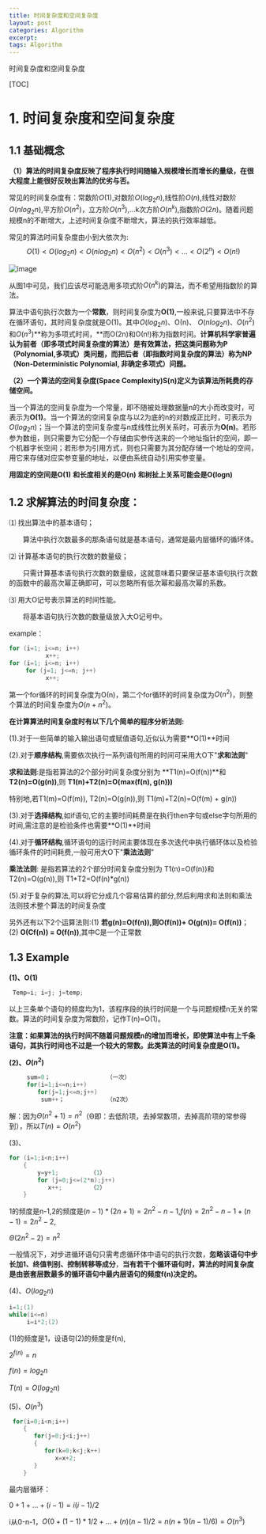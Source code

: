 ```yaml
---
title: 时间复杂度和空间复杂度
layout: post
categories: Algorithm
excerpt: 
tags: Algorithm
---
```


时间复杂度和空间复杂度



[TOC]

# 1. 时间复杂度和空间复杂度

## 1.1 基础概念

**（1）算法的时间复杂度反映了程序执行时间随输入规模增长而增长的量级，在很大程度上能很好反映出算法的优劣与否。**

常见的时间复杂度有：常数阶$O(1)$,对数阶$O(log_2n)$,线性阶$O(n)$,线性对数阶$O(nlog_2n)$,平方阶$O(n^2)$，立方阶$O(n^3)$,...k次方阶$O(n^k)$,指数阶$O(2n)$。随着问题规模n的不断增大，上述时间复杂度不断增大，算法的执行效率越低。

常见的算法时间复杂度由小到大依次为:
$$
O(1)<O(log_2 n)<O(nlog_2 n)<O(n^2)<O(n^3)<...<O(2^n)<O(n!)
$$

![image](https://ws3.sinaimg.cn/large/006tNbRwly1fvyljroib7j30gc06kt99.jpg)

从图1中可见，我们应该尽可能选用多项式阶$O(n^k)$的算法，而不希望用指数阶的算法。

算法中语句执行次数为一个**常数**，则时间复杂度为**O(1)**,一般来说,只要算法中不存在循环语句，其时间复杂度就是Ο(1)。其中$O(log_2n)$、Ο(n)、 $O(nlog_2 n)$、$O(n^2)$和$O(n^3)$**称为多项式时间，**而Ο(2n)和Ο(n!)称为指数时间。**计算机科学家普遍认为前者（即多项式时间复杂度的算法）是有效算法，把这类问题称为P（Polynomial,多项式）类问题，而把后者（即指数时间复杂度的算法）称为NP（Non-Deterministic Polynomial, 非确定多项式）问题。**

**（2）一个算法的空间复杂度(Space Complexity)S(n)定义为该算法所耗费的存储空间。**

当一个算法的空间复杂度为一个常量，即不随被处理数据量n的大小而改变时，可表示为**O(1)**。当一个算法的空间复杂度与以2为底的n的对数成正比时，可表示为$O(log_2n)$；当一个算法的空间复杂度与n成线性比例关系时，可表示为**O(n)**。若形参为数组，则只需要为它分配一个存储由实参传送来的一个地址指针的空间，即一个机器字长空间；若形参为引用方式，则也只需要为其分配存储一个地址的空间，用它来存储对应实参变量的地址，以便由系统自动引用实参变量。

**用固定的空间是O(1)**
**和长度相关的是O(n)**
**和树扯上关系可能会是O(logn)**

## **1.2 求解算法的时间复杂度：**

⑴ 找出算法中的基本语句；

　　算法中执行次数最多的那条语句就是基本语句，通常是最内层循环的循环体。

⑵ 计算基本语句的执行次数的数量级；

　　只需计算基本语句执行次数的数量级，这就意味着只要保证基本语句执行次数的函数中的最高次幂正确即可，可以忽略所有低次幂和最高次幂的系数。

⑶ 用大Ο记号表示算法的时间性能。

　　将基本语句执行次数的数量级放入大Ο记号中。

example：

```c
for (i=1; i<=n; i++)
　　       x++;
for (i=1; i<=n; i++)
　   for (j=1; j<=n; j++)
　　       x++;
```

第一个for循环的时间复杂度为Ο(n)，第二个for循环的时间复杂度为$O(n^2)$，则整个算法的时间复杂度为$O(n+n^2)$。

**在计算算法时间复杂度时有以下几个简单的程序分析法则:**

(1).对于一些简单的输入输出语句或赋值语句,近似认为需要**O(1)**时间

(2).对于**顺序结构**,需要依次执行一系列语句所用的时间可采用大O下"**求和法则**"

**求和法则**:是指若算法的2个部分时间复杂度分别为 **T1(n)=O(f(n))**和 **T2(n)=O(g(n))**,则 **T1(n)+T2(n)=O(max(f(n), g(n)))**

特别地,若T1(m)=O(f(m)), T2(n)=O(g(n)),则 T1(m)+T2(n)=O(f(m) + g(n))

(3).对于**选择结构**,如if语句,它的主要时间耗费是在执行then字句或else字句所用的时间,需注意的是检验条件也需要**O(1)**时间

(4).对于**循环结构**,循环语句的运行时间主要体现在多次迭代中执行循环体以及检验循环条件的时间耗费,一般可用大O下"**乘法法则**"

**乘法法则**: 是指若算法的2个部分时间复杂度分别为 T1(n)=O(f(n))和 T2(n)=O(g(n)),则 T1\*T2=O(f(n)\*g(n))

(5).对于复杂的算法,可以将它分成几个容易估算的部分,然后利用求和法则和乘法法则技术整个算法的时间复杂度

另外还有以下2个运算法则:(1) **若g(n)=O(f(n)),则O(f(n))+ O(g(n))= O(f(n))**；(2) **O(Cf(n)) = O(f(n))**,其中C是一个正常数

## 1.3 Example

**(1)、O(1)**

```c
 Temp=i; i=j; j=temp;   
```

以上三条单个语句的频度均为1，该程序段的执行时间是一个与问题规模n无关的常数。算法的时间复杂度为常数阶，记作T(n)=O(1)。

**注意：如果算法的执行时间不随着问题规模n的增加而增长，即使算法中有上千条语句，其执行时间也不过是一个较大的常数。此类算法的时间复杂度是O(1)。**

**(2)、$O(n^2)$**

```C
     sum=0；                （一次）
     for(i=1;i<=n;i++)     
        for(j=1;j<=n;j++) 
         sum++；            （n2次）
```

解：因为$Θ(n^2+1)=n^2$（Θ即：去低阶项，去掉常数项，去掉高阶项的常参得到），所以$T(n)=O(n^2)$

(3)、

```c
for (i=1;i<n;i++)
    { 
        y=y+1;         （1）  
        for (j=0;j<=(2*n);j++)    
           x++;        （2）      
    }     
```

1的频度是n-1,2的频度是$(n-1)*(2n+1)=2n^2-n-1$,$f(n)=2n^2-n-1+(n-1)=2n^2-2$,

$Θ(2n^2-2)=n^2$

一般情况下，对步进循环语句只需考虑循环体中语句的执行次数，**忽略该语句中步长加1、终值判别、控制转移等成分**，**当有若干个循环语句时，算法的时间复杂度是由嵌套层数最多的循环语句中最内层语句的频度f(n)决定的。**     

(4)、$O(log_2 n)$

```c
i=1;(1)
while(i<=n)
     i=i*2;(2)
```

(1)的频度是1，设语句(2)的频度是f(n),

$2^{f(n)}=n$

$f(n)=log_2n$

$T(n)=O(log_2 n)$

(5)、$O(n^3)$

```c
 for(i=0;i<n;i++)
    {  
       for(j=0;j<i;j++)  
       {
          for(k=0;k<j;k++)
             x=x+2;  
       }
    }
```

最内层循环：

$0+1+...+(i-1)=i(i-1)/2$

i从0-n-1，$O(0+(1-1)*1/2+...+(n)(n-1)/2=n(n+1)(n-1)/6)=O(n^3)$

